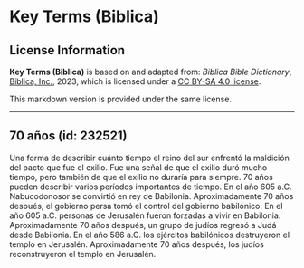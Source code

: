 # Key Terms (Biblica)

## License Information

**Key Terms (Biblica)** is based on and adapted from: _Biblica Bible Dictionary_, [Biblica, Inc.](https://www.biblica.com/), 2023, which is licensed under a [CC BY-SA 4.0 license](https://creativecommons.org/licenses/by-sa/4.0/legalcode.en).

This markdown version is provided under the same license.



--------------------------------

## 70 años (id: 232521)

Una forma de describir cuánto tiempo el reino del sur enfrentó la maldición del pacto que fue el exilio. Fue una señal de que el exilio duró mucho tiempo, pero también de que el exilio no duraría para siempre. 70 años pueden describir varios períodos importantes de tiempo. En el año 605 a.C. Nabucodonosor se convirtió en rey de Babilonia. Aproximadamente 70 años después, el gobierno persa tomó el control del gobierno babilónico. En el año 605 a.C. personas de Jerusalén fueron forzadas a vivir en Babilonia. Aproximadamente 70 años después, un grupo de judíos regresó a Judá desde Babilonia. En el año 586 a.C. los ejércitos babilónicos destruyeron el templo en Jerusalén. Aproximadamente 70 años después, los judíos reconstruyeron el templo en Jerusalén.


